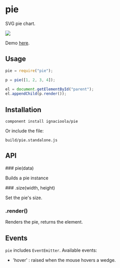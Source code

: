 pie
===

SVG pie chart.

<img src="http://ignacioola.github.io/pie/images/pie.png" />

Demo [here](http://ignacioola.github.io/pie/examples/basic.html).

Usage
-----

```javascript
pie = require("pie");

p = pie([1, 2, 3, 4]);

el = document.getElementById("parent");
el.appendChild(p.render());
```

Installation
------------

    component install ignacioola/pie

Or include the file:
    
    build/pie.standalone.js

API
---

### pie(data)

Builds a pie instance

### .size(width, height)

Set the pie's size.

### .render()

Renders the pie, returns the element.

Events
------

`pie` includes `EventEmitter`. Available events:

* 'hover' : raised when the mouse hovers a wedge.

